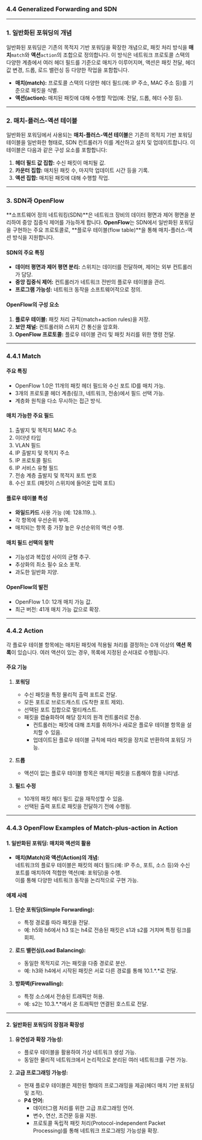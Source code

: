### **4.4 Generalized Forwarding and SDN**

---

### **1. 일반화된 포워딩의 개념**

일반화된 포워딩은 기존의 목적지 기반 포워딩을 확장한 개념으로, 패킷 처리 방식을 **매치**`match`와 **액션**`action`의 조합으로 정의합니다. 이 방식은 네트워크 프로토콜 스택의 다양한 계층에서 여러 헤더 필드를 기준으로 매치가 이루어지며, 액션은 패킷 전달, 헤더 값 변경, 드롭, 로드 밸런싱 등 다양한 작업을 포함합니다.

- **매치(match):** 프로토콜 스택의 다양한 헤더 필드(예: IP 주소, MAC 주소 등)를 기준으로 패킷을 식별.
- **액션(action):** 매치된 패킷에 대해 수행할 작업(예: 전달, 드롭, 헤더 수정 등).

---

### **2. 매치-플러스-액션 테이블**

일반화된 포워딩에서 사용되는 **매치-플러스-액션 테이블**은 기존의 목적지 기반 포워딩 테이블을 일반화한 형태로, SDN 컨트롤러가 이를 계산하고 설치 및 업데이트합니다. 이 테이블은 다음과 같은 구성 요소를 포함합니다:

1. **헤더 필드 값 집합:** 수신 패킷이 매치될 값.
2. **카운터 집합:** 매치된 패킷 수, 마지막 업데이트 시간 등을 기록.
3. **액션 집합:** 매치된 패킷에 대해 수행할 작업.

---

### **3. SDN과 OpenFlow**

**소프트웨어 정의 네트워킹(SDN)**은 네트워크 장비의 데이터 평면과 제어 평면을 분리하여 중앙 집중식 제어를 가능하게 합니다. **OpenFlow**는 SDN에서 일반화된 포워딩을 구현하는 주요 프로토콜로, **플로우 테이블(flow table)**을 통해 매치-플러스-액션 방식을 지원합니다.

#### **SDN의 주요 특징**

- **데이터 평면과 제어 평면 분리:** 스위치는 데이터를 전달하며, 제어는 외부 컨트롤러가 담당.
- **중앙 집중식 제어:** 컨트롤러가 네트워크 전반의 플로우 테이블을 관리.
- **프로그램 가능성:** 네트워크 동작을 소프트웨어적으로 정의.

#### **OpenFlow의 구성 요소**

1. **플로우 테이블:** 패킷 처리 규칙(match+action rules)을 저장.
2. **보안 채널:** 컨트롤러와 스위치 간 통신을 암호화.
3. **OpenFlow 프로토콜:** 플로우 테이블 관리 및 패킷 처리를 위한 명령 전달.

---

### **4.4.1 Match**

#### **주요 특징**

- OpenFlow 1.0은 11개의 패킷 헤더 필드와 수신 포트 ID를 매치 가능.
- 3개의 프로토콜 헤더 계층(링크, 네트워크, 전송)에서 필드 선택 가능.
- 계층화 원칙을 다소 무시하는 접근 방식.

#### **매치 가능한 주요 필드**

1. 출발지 및 목적지 MAC 주소  
2. 이더넷 타입  
3. VLAN 필드  
4. IP 출발지 및 목적지 주소  
5. IP 프로토콜 필드  
6. IP 서비스 유형 필드  
7. 전송 계층 출발지 및 목적지 포트 번호  
8. 수신 포트 (패킷이 스위치에 들어온 입력 포트)  

#### **플로우 테이블 특성**

- **와일드카드** 사용 가능 (예: 128.119.*.*).  
- 각 항목에 우선순위 부여.  
- 매치되는 항목 중 가장 높은 우선순위의 액션 수행.

#### **매치 필드 선택의 철학**

- 기능성과 복잡성 사이의 균형 추구.
- 추상화의 최소 필수 요소 포착.
- 과도한 일반화 지양.

#### **OpenFlow의 발전**

- OpenFlow 1.0: 12개 매치 가능 값.
- 최근 버전: 41개 매치 가능 값으로 확장.

---

### **4.4.2 Action**

각 플로우 테이블 항목에는 매치된 패킷에 적용될 처리를 결정하는 0개 이상의 **액션 목록**이 있습니다. 여러 액션이 있는 경우, 목록에 지정된 순서대로 수행됩니다.

#### **주요 기능**

1. **포워딩**  
   - 수신 패킷을 특정 물리적 출력 포트로 전달.  
   - 모든 포트로 브로드캐스트 (도착한 포트 제외).  
   - 선택된 포트 집합으로 멀티캐스트.  
   - 패킷을 캡슐화하여 해당 장치의 원격 컨트롤러로 전송.  
     - 컨트롤러는 패킷에 대해 조치를 취하거나 새로운 플로우 테이블 항목을 설치할 수 있음.  
     - 업데이트된 플로우 테이블 규칙에 따라 패킷을 장치로 반환하여 포워딩 가능.  

2. **드롭**  
   - 액션이 없는 플로우 테이블 항목은 매치된 패킷을 드롭해야 함을 나타냄.  

3. **필드 수정**  
   - 10개의 패킷 헤더 필드 값을 재작성할 수 있음.  
   - 선택된 출력 포트로 패킷을 전달하기 전에 수행됨.

---

### **4.4.3 OpenFlow Examples of Match-plus-action in Action**

#### **1. 일반화된 포워딩: 매치와 액션의 활용**

- **매치(Match)와 액션(Action)의 개념:**  
  네트워크의 플로우 테이블은 패킷의 헤더 필드(예: IP 주소, 포트, 소스 등)와 수신 포트를 매치하여 적합한 액션(예: 포워딩)을 수행.  
  이를 통해 다양한 네트워크 동작을 논리적으로 구현 가능.

#### **예제 사례**

1. **단순 포워딩(Simple Forwarding):**  
   - 특정 경로를 따라 패킷을 전달.  
   - 예: h5와 h6에서 h3 또는 h4로 전송된 패킷은 s1과 s2를 거치며 특정 링크를 회피.

2. **로드 밸런싱(Load Balancing):**  
   - 동일한 목적지로 가는 패킷을 다중 경로로 분산.  
   - 예: h3와 h4에서 시작된 패킷은 서로 다른 경로를 통해 10.1.*.*로 전달.

3. **방화벽(Firewalling):**  
   - 특정 소스에서 전송된 트래픽만 허용.  
   - 예: s2는 10.3.*.*에서 온 트래픽만 연결된 호스트로 전달.

---

#### **2. 일반화된 포워딩의 장점과 확장성**

1. **유연성과 확장 가능성:**  
   - 플로우 테이블을 활용하여 가상 네트워크 생성 가능.  
   - 동일한 물리적 네트워크에서 논리적으로 분리된 여러 네트워크를 구현 가능.

2. **고급 프로그래밍 가능성:**  
   - 현재 플로우 테이블은 제한된 형태의 프로그래밍을 제공(헤더 매치 기반 포워딩 및 조작).  
   - **P4 언어:**  
     - 데이터그램 처리를 위한 고급 프로그래밍 언어.  
     - 변수, 연산, 조건문 등을 지원.  
     - 프로토콜 독립적 패킷 처리(Protocol-independent Packet Processing)를 통해 네트워크 프로그래밍 가능성을 확장.  